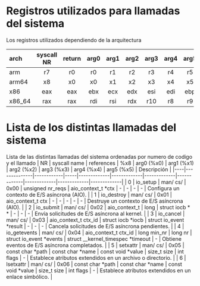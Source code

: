 # Registros utilizados para llamadas del sistema
Los registros utilizados dependiendo de la arquitectura

|  arch  | syscall NR | return |  arg0  |  arg1  |  arg2  |  arg3  |  arg4  |  arg5  |
|:------|:----------:|:------:|:------:|:------:|:------:|:------:|:------:|:------:|
|  arm   |     r7     |   r0   |   r0   |   r1   |   r2   |   r3   |   r4   |   r5   |
| arm64  |     x8     |   x0   |   x0   |   x1   |   x2   |   x3   |   x4   |   x5   |
|  x86   |    eax     |  eax   |  ebx   |  ecx   |  edx   |  esi   |  edi   |  ebp   |
| x86_64 |    rax     |  rax   |  rdi   |  rsi   |  rdx   |  r10   |   r8   |   r9   |

# Lista de los distintas llamadas del sistema 
Lista de las distintas llamadas del sistema ordenadas por numero de codigo y el llamado
| NR | syscall name | references | %x8 | arg0 (%x0) | arg1 (%x1) | arg2 (%x2) | arg3 (%x3) | arg4 (%x4) | arg5 (%x5) | Descripción |
|----|--------------|------------|-----|-------------|-------------|-------------|-------------|-------------|-------------|-------------|
| 0  | io_setup     | man/ cs/ | 0x00 | unsigned nr_reqs | aio_context_t *ctx | - | - | - | - | Configura un contexto de E/S asíncrona (AIO). |
| 1  | io_destroy   | man/ cs/ | 0x01 | aio_context_t ctx | - | - | - | - | - | Destruye un contexto de E/S asíncrona (AIO). |
| 2  | io_submit    | man/ cs/ | 0x02 | aio_context_t | long | struct iocb * * | - | - | - | Envía solicitudes de E/S asíncrona al kernel. |
| 3  | io_cancel    | man/ cs/ | 0x03 | aio_context_t ctx_id | struct iocb *iocb | struct io_event *result | - | - | - | Cancela solicitudes de E/S asíncrona pendientes. |
| 4  | io_getevents | man/ cs/ | 0x04 | aio_context_t ctx_id | long min_nr | long nr | struct io_event *events | struct __kernel_timespec *timeout | - | Obtiene eventos de E/S asíncrona completados. |
| 5  | setxattr     | man/ cs/ | 0x05 | const char *path | const char *name | const void *value | size_t size | int flags | - | Establece atributos extendidos en un archivo o directorio. |
| 6  | lsetxattr    | man/ cs/ | 0x06 | const char *path | const char *name | const void *value | size_t size | int flags | - | Establece atributos extendidos en un enlace simbólico. |
